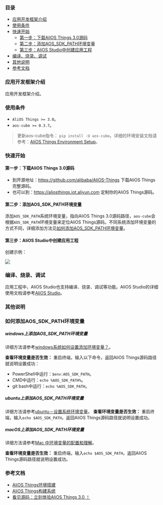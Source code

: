 ### 目录

* [应用开发框架介绍](#应用开发框架介绍)
* [使用条件](#使用条件)
* [快速开始](#快速开始)
    * [第一步：下载AliOS Things 3.0源码](#第一步下载alios-things-30源码)
    * [第二步：添加AOS_SDK_PATH环境变量](#第二步添加aos_sdk_path环境变量)
    * [第三步：AliOS Studio中创建应用工程](#第三步alios-studio中创建应用工程)
* [编译、烧录、调试](#编译烧录调试)
* [其他说明](#其他说明)
* [参考文档](#参考文档)


### 应用开发框架介绍

应用开发框架介绍。

### 使用条件

* `AliOS Things >= 3.0`。
* `aos-cube >= 0.3.7`。

> 更新aos-cube指令： `pip install -U aos-cube`。详细的环境安装文档请参考：[AliOS Things Environment Setup](https://github.com/alibaba/AliOS-Things/wiki/AliOS-Things-Environment-Setup#1-system-environment-setup)。

### 快速开始
#### 第一步：下载AliOS Things 3.0源码

* 到开源地址：https://github.com/alibaba/AliOS-Things 下载AliOS Things完整源码。
* 也可以到：https://aliosthings.iot.aliyun.com 定制你的AliOS Things源码。

#### 第二步：添加AOS_SDK_PATH环境变量

添加`AOS_SDK_PATH`系统环境变量，指向AliOS Things 3.0源码路径，`aos-cube`会根据`AOS_SDK_PATH`环境变量来定位AliOS Things源码。不同系统添加环境变量的方式不同，详细添加方法见[如何添加AOS_SDK_PATH环境变量](#如何添加aos_sdk_path环境变量)。


#### 第三步：AliOS Studio中创建应用工程

创建示例：

![](https://img.alicdn.com/tfs/TB18vKRhG67gK0jSZFHXXa9jVXa-1205-707.gif)

### 编译、烧录、调试

应用工程中，AliOS Studio也支持编译、烧录、调试等功能。AliOS Studio的详细使用文档请参考[AliOS Studio](https://github.com/alibaba/AliOS-Things/wiki/AliOS-Things-Studio)。

### 其他说明

### 如何添加AOS_SDK_PATH环境变量

##### windows上添加AOS_SDK_PATH环境变量

详细方法请参考[windows系统如何设置添加环境变量？](https://jingyan.baidu.com/article/47a29f24610740c0142399ea.html)。

**查看环境变量是否生效：**
重启终端，输入以下命令，返回AliOS Things源码路径就说明设置成功：
* PowerShell中运行：`$env:AOS_SDK_PATH`。
* CMD中运行：`echo %AOS_SDK_PATH%`。
* git bash中运行：`echo %AOS_SDK_PATH`。

##### ubuntu上添加AOS_SDK_PATH环境变量

详细方法请参考[ubuntu－设置系统环境变量](https://www.jianshu.com/p/12fbfa8c7489)。
**查看环境变量是否生效：**
重启终端，输入`echo $AOS_SDK_PATH`，返回AliOS Things源码路径就说明设置成功。

##### macOS上添加AOS_SDK_PATH环境变量

详细方法请参考[Mac 中环境变量的配置和理解](https://blog.csdn.net/u010416101/article/details/54618621)。

**查看环境变量是否生效：**
重启终端，输入`echo $AOS_SDK_PATH`，返回AliOS Things源码路径就说明设置成功。

### 参考文档

* [AliOS Things环境搭建](https://github.com/alibaba/AliOS-Things/wiki/AliOS-Things-Environment-Setup)
* [AliOS Things构建系统](https://github.com/alibaba/AliOS-Things/wiki/AliOS-Things-build-system.zh)
* [看见源码：立刻体验AliOS Things 3.0 ！](https://developer.aliyun.com/article/719492)
